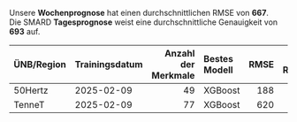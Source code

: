 
Unsere __Wochenprognose__ hat einen durchschnittlichen RMSE von __667__.  
Die SMARD __Tagesprognose__ weist eine durchschnittliche Genauigkeit von __693__ auf.
    
| ÜNB/Region   | Trainingsdatum   |   Anzahl der Merkmale | Bestes Modell   |   RMSE |   TSO RMSE |
|:-------------|:-----------------|----------------------:|:----------------|-------:|-----------:|
| 50Hertz      | 2025-02-09       |                    49 | XGBoost         |    188 |        190 |
| TenneT       | 2025-02-09       |                    77 | XGBoost         |    620 |        600 |